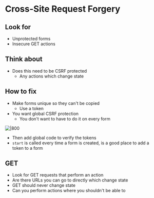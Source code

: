 # Cross-Site Request Forgery

## Look for

- Unprotected forms
- Insecure GET actions

## Think about

- Does this need to be CSRF protected
  - Any actions which change state

## How to fix

- Make forms unique so they can't be copied
  - Use a token
- You want global CSRF protection
  - You don't want to have to do it on every form

![|800](https://remnote-user-data.s3.amazonaws.com/RXyqvlXfChselJSpXHwRS-_4WwZ7cCb8BkLVX3jYvSVVqnyOSPnA1hv-l9SWRJHEgX_jxl2HzfmkQWcE-_yPunzdR2kyrC8hyXNgS3i2t1jTOGGlu0aL8Vql4xsdvo0x.png)

- Then add global code to verify the tokens
- `start` is called every time a form is created, is a good place to add a token to a form

## GET

- Look for GET requests that perform an action
- Are there URLs you can go to directly which change state
- GET should never change state
- Can you perform actions where you shouldn't be able to
